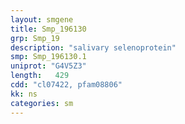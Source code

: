 ```yaml
---
layout: smgene
title: Smp_196130
grp: Smp_19
description: "salivary selenoprotein"
smp: Smp_196130.1
uniprot: "G4V5Z3"
length:   429
cdd: "cl07422, pfam08806"
kk: ns
categories: sm
---
```

